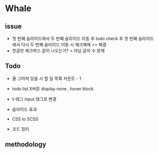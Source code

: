 # Whale


## issue
- 첫 번째 슬라이드에서 두 번째 슬라이드 이동 후 todo check 후 첫 번째 슬라이드에서 다시 두 번째 슬라이드 이동 시 체크해제 => 해결
- 한글만 체크박스 같이 나오는가? > 아님 글자 수 문제

## Todo
- 줄 그어져 있을 시 할 일 목록 카운트 - 1
- todo list X버튼 display none , hover block
- li 태그 input 태그로 변경
- 슬라이드 효과
- CSS to SCSS

- 코드 정리

## methodology
